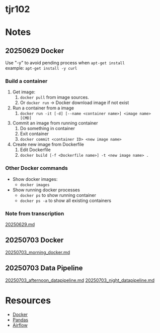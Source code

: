 # tjr102

# Notes
## 20250629 Docker
Use "-y" to avoid pending process when `apt-get install` \
example: `apt-get install -y curl`

### Build a container
1. Get image:
   1. `docker pull` from image sources.
   2. Or `docker run` -> Docker download image if not exist
2. Run a container from a image
   1. `docker run -it [-d] [--name <container name>] <image name> [CMD]`
3. Commit an image from running container
   1. Do something in container
   2. Exit container
   3. `docker commit <container ID> <new image name>`
4. Create new image from Dockerfile
   1. Edit Dockerfile
   2. `docker build [-f <Dockerfile name>] -t <new image name> .`

### Other Docker commands
- Show docker images:
  - `docker images`
- Show running docker processes
  - `docker ps` to show running container
  - `docker ps -a` to show all existing containers

### Note from transcription
[20250629.md](note/20250629.md)

## 20250703 Docker
[20250703_morning_docker.md](note/20250703_morning_docker.md)

## 20250703 Data Pipeline
[20250703_afternoon_datapipeline.md](note/20250703_afternoon_datapipeline.md)
[20250703_night_datapipeline.md](note/20250703_night_datapipeline.md) 

# Resources
- [Docker](https://docs.uuboyscy.dev/docs/category/docker-tutorial)
- [Pandas](https://docs.uuboyscy.dev/docs/category/pandas-tutorial)
- [Airflow](https://docs.uuboyscy.dev/docs/Orchestration/AirFlow/)
